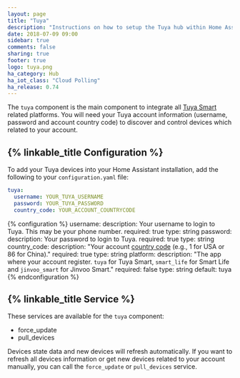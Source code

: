 ```yaml
---
layout: page
title: "Tuya"
description: "Instructions on how to setup the Tuya hub within Home Assistant."
date: 2018-07-09 09:00
sidebar: true
comments: false
sharing: true
footer: true
logo: tuya.png
ha_category: Hub
ha_iot_class: "Cloud Polling"
ha_release: 0.74
---
```


The `tuya` component is the main component to integrate all [Tuya Smart](https://www.tuya.com) related platforms. You will need your Tuya account information (username, password and account country code) to discover and control devices which related to your account.

## {% linkable_title Configuration %}

To add your Tuya devices into your Home Assistant installation, add the following to your `configuration.yaml` file:

```yaml
tuya:
  username: YOUR_TUYA_USERNAME
  password: YOUR_TUYA_PASSWORD
  country_code: YOUR_ACCOUNT_COUNTRYCODE
```

{% configuration %}
username:
  description: Your username to login to Tuya. This may be your phone number.
  required: true
  type: string
password:
  description: Your password to login to Tuya.
  required: true
  type: string
country_code:
  description: "Your account [country code](https://www.countrycode.org/) (e.g., 1 for USA or 86 for China)."
  required: true
  type: string
platform:
  description: "The app where your account register. `tuya` for Tuya Smart, `smart_life` for Smart Life and `jinvoo_smart` for Jinvoo Smart."
  required: false
  type: string
  default: tuya
{% endconfiguration %}

## {% linkable_title Service %}

These services are available for the `tuya` component:

- force_update
- pull_devices

Devices state data and new devices will refresh automatically. If you want to refresh all devices information or get new devices related to your account manually, you can call the `force_update` or `pull_devices` service.
